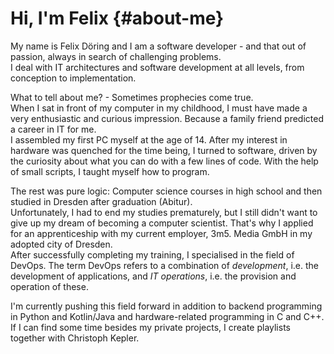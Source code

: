 # Hi, I'm Felix {#about-me}

My name is Felix Döring and I am a software developer - and that out of passion, always in search of challenging problems.  
I deal with IT architectures and software development at all levels, from conception to implementation.

What to tell about me? - Sometimes prophecies come true.  
When I sat in front of my computer in my childhood, I must have made a very enthusiastic and curious impression. Because a family friend predicted a career in IT for me.  
I assembled my first PC myself at the age of 14. After my interest in hardware was quenched for the time being, I turned to software, driven by the curiosity about what you can do with a few lines of code. With the help of small scripts, I taught myself how to program.

The rest was pure logic: Computer science courses in high school and then studied in Dresden after graduation (Abitur).  
Unfortunately, I had to end my studies prematurely, but I still didn't want to give up my dream of becoming a computer scientist. That's why I applied for an apprenticeship with my current employer, 3m5. Media GmbH in my adopted city of Dresden.  
After successfully completing my training, I specialised in the field of DevOps. The term DevOps refers to a combination of *development*, i.e. the development of applications, and *IT operations*, i.e. the provision and operation of these.  

I'm currently pushing this field forward in addition to backend programming in Python and Kotlin/Java and hardware-related programming in C and C++.  
If I can find some time besides my private projects, I create playlists together with Christoph Kepler.
